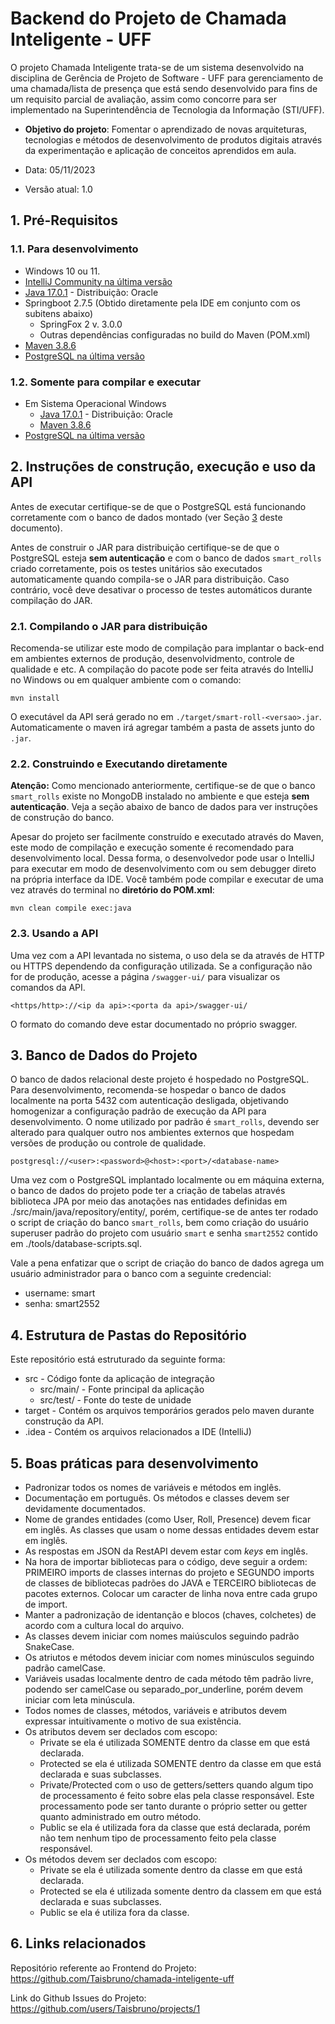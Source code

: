 # Backend do Projeto de Chamada Inteligente - UFF

O projeto Chamada Inteligente trata-se de um sistema desenvolvido na disciplina de Gerência de Projeto de Software - UFF para gerenciamento de uma chamada/lista de presença que está sendo desenvolvido para fins de um requisito parcial de avaliação, assim como concorre para ser implementado na Superintendência de Tecnologia da Informação (STI/UFF). 

* **Objetivo do projeto**:
  Fomentar o aprendizado de novas arquiteturas, tecnologias e métodos de desenvolvimento de produtos digitais através da experimentação e aplicação de conceitos aprendidos em aula.

* Data: 05/11/2023
* Versão atual: 1.0

## 1. Pré-Requisitos

### 1.1. Para desenvolvimento

* Windows 10 ou 11.
* [IntelliJ Community na última versão](https://www.jetbrains.com/idea/download/#section=windows)
* [Java 17.0.1](https://www.oracle.com/java/technologies/javase/jdk17-archive-downloads.html) - Distribuição: Oracle
* Springboot 2.7.5 (Obtido diretamente pela IDE em conjunto com os subitens abaixo)
  * SpringFox 2 v. 3.0.0 
  * Outras dependências configuradas no build do Maven (POM.xml)
* [Maven 3.8.6](https://maven.apache.org/download.cgi)
* [PostgreSQL na última versão](https://www.postgresql.org/download/)

### 1.2. Somente para compilar e executar

* Em Sistema Operacional Windows
  * [Java 17.0.1](https://www.oracle.com/java/technologies/javase/jdk17-archive-downloads.html) - Distribuição: Oracle
  * [Maven 3.8.6](https://maven.apache.org/download.cgi)
* [PostgreSQL na última versão](https://www.postgresql.org/download/)

## 2. Instruções de construção, execução e uso da API

Antes de executar certifique-se de que o PostgreSQL está funcionando corretamente com o banco de dados montado (ver Seção [3](#3-banco-de-dados-do-projeto) deste documento).

Antes de construir o JAR para distribuição certifique-se de que o PostgreSQL esteja **sem autenticação** e com o banco de dados `smart_rolls` criado corretamente, pois os testes unitários são executados automaticamente quando compila-se o JAR para distribuição. Caso contrário, você deve desativar o processo de testes automáticos durante compilação do JAR.

### 2.1. Compilando o JAR para distribuição

Recomenda-se utilizar este modo de compilação para implantar o back-end em ambientes externos de produção, desenvolvidmento, controle de qualidade e etc. A compilação do pacote pode ser feita através do IntelliJ no Windows ou em qualquer ambiente com o comando:

```
mvn install
```

O executável da API será gerado no em `./target/smart-roll-<versao>.jar`. Automaticamente o maven irá agregar também a pasta de assets junto do `.jar`. 

### 2.2. Construindo e Executando diretamente

**Atenção:** Como mencionado anteriormente, certifique-se de que o banco `smart_rolls` existe no MongoDB instalado no ambiente e que esteja **sem autenticação**. Veja a seção abaixo de banco de dados para ver instruções de construção do banco.

Apesar do projeto ser facilmente construído e executado através do Maven, este modo de compilação e execução somente é recomendado para desenvolvimento local. Dessa forma, o desenvolvedor pode usar o IntelliJ para executar em modo de desenvolvimento com ou sem debugger direto na própria interface da IDE. Você também pode compilar e executar de uma vez através do terminal no **diretório do POM.xml**:

```
mvn clean compile exec:java
```

### 2.3. Usando a API

Uma vez com a API levantada no sistema, o uso dela se da através de HTTP ou HTTPS dependendo da configuração utilizada. Se a configuração não for de produção, acesse a página `/swagger-ui/` para visualizar os comandos da API.

```
<https/http>://<ip da api>:<porta da api>/swagger-ui/
```

O formato do comando deve estar documentado no próprio swagger.

## 3. Banco de Dados do Projeto

O banco de dados relacional deste projeto é hospedado no PostgreSQL. Para desenvolvimento, recomenda-se hospedar o banco de dados localmente na porta 5432 com autenticação desligada, objetivando homogenizar a configuração padrão de execução da API para desenvolvimento. O nome utilizado por padrão é `smart_rolls`, devendo ser alterado para qualquer outro nos ambientes externos que hospedam versões de produção ou controle de qualidade.

```
postgresql://<user>:<password>@<host>:<port>/<database-name>
```

Uma vez com o PostgreSQL implantado localmente ou em máquina externa, o banco de dados do projeto pode ter a criação de tabelas através biblioteca JPA por meio das anotações nas entidades definidas em ./src/main/java/repository/entity/, porém, certifique-se de antes ter rodado o script de criação do banco `smart_rolls`, bem como criação do usuário superuser padrão do projeto com usuário `smart` e senha `smart2552` contido em ./tools/database-scripts.sql.

Vale a pena enfatizar que o script de criação do banco de dados agrega um usuário administrador para o banco com a seguinte credencial:

* username: smart
* senha: smart2552

## 4. Estrutura de Pastas do Repositório

Este repositório está estruturado da seguinte forma:

* src - Código fonte da aplicação de integração
  * src/main/ - Fonte principal da aplicação
  * src/test/ - Fonte do teste de unidade
* target - Contém os arquivos temporários gerados pelo maven durante construção da API.
* .idea - Contém os arquivos relacionados a IDE (IntelliJ)

## 5. Boas práticas para desenvolvimento

* Padronizar todos os nomes de variáveis e métodos em inglês.
* Documentação em português. Os métodos e classes devem ser devidamente documentados.
* Nome de grandes entidades (como User, Roll, Presence) devem ficar em inglês. As classes que usam o nome dessas entidades devem estar em inglês.
* As respostas em JSON da RestAPI devem estar com *keys* em inglês.
* Na hora de importar bibliotecas para o código, deve seguir a ordem: PRIMEIRO imports de classes internas do projeto e SEGUNDO imports de classes de bibliotecas padrões do JAVA e TERCEIRO bibliotecas de pacotes externos. Colocar um caracter de linha nova entre cada grupo de import.
* Manter a padronização de identanção e blocos (chaves, colchetes) de acordo com a cultura local do arquivo.
* As classes devem iniciar com nomes maiúsculos seguindo padrão SnakeCase.
* Os atriutos e métodos devem iniciar com nomes minúsculos seguindo padrão camelCase.
* Variáveis usadas localmente dentro de cada método têm padrão livre, podendo ser camelCase ou separado_por_underline, porém devem iniciar com leta minúscula.
* Todos nomes de classes, métodos, variáveis e atributos devem expressar intuitivamente o motivo de sua existência.
* Os atributos devem ser declados com escopo:
  * Private se ela é utilizada SOMENTE dentro da classe em que está declarada.
  * Protected se ela é utilizada SOMENTE dentro da classe em que está declarada e suas subclasses.
  * Private/Protected com o uso de getters/setters quando algum tipo de processamento é feito sobre elas pela classe responsável. Este processamento pode ser tanto durante o próprio setter ou getter quanto administrado em outro método.
  * Public se ela é utilizada fora da classe que está declarada, porém não tem nenhum tipo de processamento feito pela classe responsável.
* Os métodos devem ser declados com escopo:
  * Private se ela é utilizada somente dentro da classe em que está declarada.
  * Protected se ela é utilizada somente dentro da classem em que está declarada e suas subclasses.
  * Public se ela é utiliza fora da classe.

## 6. Links relacionados

Repositório referente ao Frontend do Projeto: https://github.com/Taisbruno/chamada-inteligente-uff

Link do Github Issues do Projeto: https://github.com/users/Taisbruno/projects/1

